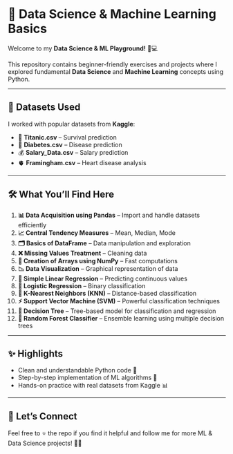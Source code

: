 # 🚀 Data Science & Machine Learning Basics

Welcome to my **Data Science & ML Playground!** 🧠💻  

This repository contains beginner-friendly exercises and projects where I explored fundamental **Data Science** and **Machine Learning** concepts using Python.  

---

## 📂 Datasets Used
I worked with popular datasets from **Kaggle**:  
- 🚢 **Titanic.csv** – Survival prediction  
- 💉 **Diabetes.csv** – Disease prediction  
- 💰 **Salary_Data.csv** – Salary prediction  
- 🫀 **Framingham.csv** – Heart disease analysis  

---

## 🛠 What You’ll Find Here

1. **📊 Data Acquisition using Pandas** – Import and handle datasets efficiently
2. **📈 Central Tendency Measures** – Mean, Median, Mode
3. **🗂 Basics of DataFrame** – Data manipulation and exploration
4. **❌ Missing Values Treatment** – Cleaning data
5. **🔢 Creation of Arrays using NumPy** – Fast computations
6. **📉 Data Visualization** – Graphical representation of data
7. **📏 Simple Linear Regression** – Predicting continuous values
8. **🎯 Logistic Regression** – Binary classification
9. **👥 K-Nearest Neighbors (KNN)** – Distance-based classification
10. **⚡ Support Vector Machine (SVM)** – Powerful classification techniques
11. **🌳 Decision Tree** – Tree-based model for classification and regression
12. **🌲 Random Forest Classifier** – Ensemble learning using multiple decision trees

---

## ✨ Highlights
- Clean and understandable Python code 🐍  
- Step-by-step implementation of ML algorithms 🧩  
- Hands-on practice with real datasets from Kaggle 📊  

---

## 📌 Let’s Connect
Feel free to ⭐ the repo if you find it helpful and follow me for more ML & Data Science projects! 🤝💡  

